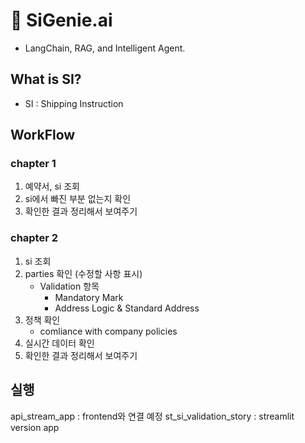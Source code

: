 # 🚢 SiGenie.ai
- LangChain, RAG, and Intelligent Agent.

## What is SI?
- SI : Shipping Instruction


## WorkFlow
### **chapter 1**

1. 예약서, si 조회 
2. si에서 빠진 부분 없는지 확인
3. 확인한 결과 정리해서 보여주기

### **chapter 2**

1. si 조회
2. parties 확인 (수정할 사항 표시)
    - Validation 항목
        - Mandatory Mark
        - Address Logic & Standard Address
3. 정책 확인
    - comliance with company policies
4. 실시간 데이터 확인
5. 확인한 결과 정리해서 보여주기

## 실행
api_stream_app : frontend와 연결 예정
st_si_validation_story : streamlit version app
